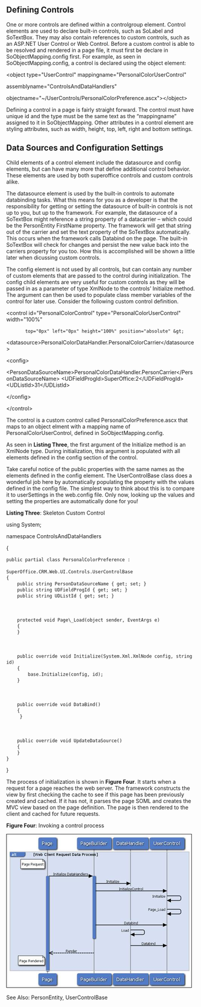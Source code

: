 <properties date="2016-06-24"
SortOrder="3"
/>

Defining Controls
-----------------

One or more controls are defined within a controlgroup element. Control elements are used to declare built-in controls, such as SoLabel and SoTextBox. They may also contain references to custom controls, such as an ASP.NET User Control or Web Control. Before a custom control is able to be resolved and rendered in a page file, it must first be declare in SoObjectMapping.config first. For example, as seen in SoObjectMapping.config, a control is declared using the object element:

&lt;object type="UserControl" mappingname="PersonalColorUserControl"

assemblyname="ControlsAndDataHandlers"

objectname="~/UserControls/PersonalColorPreference.ascx"&gt;&lt;/object&gt;

 

Defining a control in a page is fairly straight forward. The control must have unique id and the type must be the same text as the “mappingname” assigned to it in SoObjectMapping. Other attributes in a control element are styling attributes, such as width, height, top, left, right and bottom settings.

Data Sources and Configuration Settings
---------------------------------------

Child elements of a control element include the datasource and config elements, but can have many more that define additional control behavior. These elements are used by both superoffice controls and custom controls alike.

The datasource element is used by the built-in controls to automate databinding tasks. What this means for you as a developer is that the responsibility for getting or setting the datasource of built-in controls is not up to you, but up to the framework. For example, the datasource of a SoTextBox might reference a string property of a datacarrier – which could be the PersonEntity FirstName property. The framework will get that string out of the carrier and set the text property of the SoTextBox automatically. This occurs when the framework calls Databind on the page. The built-in SoTextBox will check for changes and persist the new value back into the carriers property for you too. How this is accomplished will be shown a little later when dicussing custom controls.

The config element is not used by all controls, but can contain any number of custom elements that are passed to the control during initialization. The config child elements are very useful for custom controls as they will be passed in as a parameter of type XmlNode to the controls’ Initialize method. The argument can then be used to populate class member variables of the control for later use. Consider the following custom control definition.

&lt;control id="PersonalColorControl" type="PersonalColorUserControl" width="100%"

           top="0px" left="0px" height="100%" position="absolute" &gt;

  &lt;datasource&gt;PersonalColorDataHandler.PersonalColorCarrier&lt;/datasource&gt;

  &lt;config&gt;

   &lt;PersonDataSourceName&gt;PersonalColorDataHandler.PersonCarrier&lt;/PersonDataSourceName&gt;
    &lt;UDFieldProgId&gt;SuperOffice:2&lt;/UDFieldProgId&gt;
    &lt;UDListId&gt;31&lt;/UDListId&gt;

  &lt;/config&gt;

&lt;/control&gt;

 

The control is a custom control called PersonalColorPreference.ascx that maps to an object elment with a mapping name of PersonalColorUserControl, defined in SoObjectMapping.config.

As seen in **Listing Three**, the first argument of the Initialize method is an XmlNode type. During initialization, this argument is populated with all elements defined in the config section of the control.

Take careful notice of the public properties with the same names as the elements defined in the config element. The UserControlBase class does a wonderful job here by automatically populating the property with the values defined in the config file. The simplest way to think about this is to compare it to userSettings in the web.config file. Only now, looking up the values and setting the properties are automatically done for you!

**Listing Three**: Skeleton Custom Control

using System;

 

namespace ControlsAndDataHandlers

{

    public partial class PersonalColorPreference :
                                   SuperOffice.CRM.Web.UI.Controls.UserControlBase
    {
        public string PersonDataSourceName { get; set; }
        public string UDFieldProgId { get; set; }
        public string UDListId { get; set; }

 

        protected void Page\_Load(object sender, EventArgs e)
        {
        }

 

        public override void Initialize(System.Xml.XmlNode config, string id)
        {
            base.Initialize(config, id);
        }

 

        public override void DataBind()
        {
         }

 

        public override void UpdateDataSource()
        {
        }
    }

}

 

The process of initialization is shown in **Figure Four**. It starts when a request for a page reaches the web server. The framework constructs the view by first checking the cache to see if this page has been previously created and cached. If it has not, it parses the page SOML and creates the MVC view based on the page definition. The page is then rendered to the client and cached for future requests.

**Figure Four**: Invoking a control process

<img src="Defining%20Controls_files/image001.jpg" width="493" height="408" />

 

See Also: PersonEntity, UserControlBase

 
